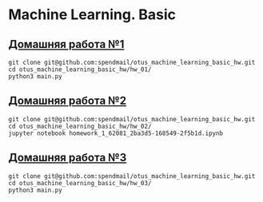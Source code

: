 # Machine Learning. Basic

## [Домашняя работа №1](./hw_01)

```
git clone git@github.com:spendmail/otus_machine_learning_basic_hw.git
cd otus_machine_learning_basic_hw/hw_01/
python3 main.py 
```

## [Домашняя работа №2](./hw_02)

```
git clone git@github.com:spendmail/otus_machine_learning_basic_hw.git
cd otus_machine_learning_basic_hw/hw_02/
jupyter notebook homework_1_62081_2ba3d5-168549-2f5b1d.ipynb
```

## [Домашняя работа №3](./hw_03)

```
git clone git@github.com:spendmail/otus_machine_learning_basic_hw.git
cd otus_machine_learning_basic_hw/hw_03/
python3 main.py
```